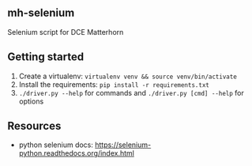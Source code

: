 
## mh-selenium

Selenium script for DCE Matterhorn

## Getting started

1. Create a virtualenv: `virtualenv venv && source venv/bin/activate`
2. Install the requirements: `pip install -r requirements.txt`
3. `./driver.py --help` for commands and `./driver.py [cmd] --help` for options

## Resources

* python selenium docs: https://selenium-python.readthedocs.org/index.html

